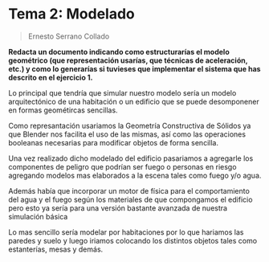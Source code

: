 # Tema 2: Modelado

> Ernesto Serrano Collado

**Redacta un documento indicando como estructurarías el modelo geométrico (que representación usarías, que técnicas de aceleración, etc.) y como lo generarías si tuvieses que implementar el sistema que has descrito en el ejercicio 1.**


Lo principal que tendría que simular nuestro modelo sería un modelo arquitectónico de una habitación o un edificio que se puede desomponener en formas geométircas sencillas.

Como represantación usariamos la Geometría Constructiva de Sólidos ya que Blender nos facilita el uso de las mismas, así como las operaciones booleanas necesarias para modificar objetos de forma sencilla.

Una vez realizado dicho modelado del edificio pasariamos a agregarle los componentes de peligro que podrían ser fuego o personas en riesgo agregando modelos mas elaborados a la escena tales como fuego y/o agua.

Además había que incorporar un motor de física para el comportamiento del agua y el fuego según los materiales de que compongamos el edificio pero esto ya sería para una versión bastante avanzada de nuestra simulación básica

Lo mas sencillo sería modelar por habitaciones por lo que hariamos las paredes y suelo y luego iriamos colocando los distintos objetos tales como estanterías, mesas y demás.
